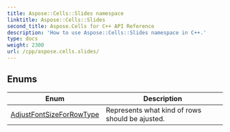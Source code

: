 ```yaml
---
title: Aspose::Cells::Slides namespace
linktitle: Aspose::Cells::Slides
second_title: Aspose.Cells for C++ API Reference
description: 'How to use Aspose::Cells::Slides namespace in C++.'
type: docs
weight: 2300
url: /cpp/aspose.cells.slides/
---
```




## Enums

| Enum | Description |
| --- | --- |
| [AdjustFontSizeForRowType](./adjustfontsizeforrowtype/) | Represents what kind of rows should be ajusted. |

